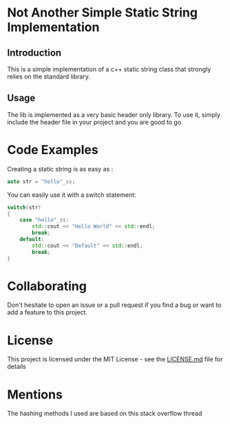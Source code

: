 # Not Another Simple Static String Implementation
## Introduction
This is a simple implementation of a c++ static string class that strongly relies on the standard library.

## Usage 
The lib is implemented as a very basic header only library. To use it, simply include the header file in your project and you are good to go.

# Code Examples

Creating a static string is as easy as :
```cpp
auto str = "hello"_ss;
```

You can easily use it with a switch statement:
```cpp
switch(str)
{
    case "hello"_ss:
        std::cout << "Hello World" << std::endl;
        break;
    default:
        std::cout << "Default" << std::endl;
        break;
}
```

# Collaborating
Don't hesitate to open an issue or a pull request if you find a bug or want to add a feature to this project.

# License
This project is licensed under the MIT License - see the [LICENSE.md](LICENSE) file for details

# Mentions 
The hashing methods I used are based on this stack overflow thread
